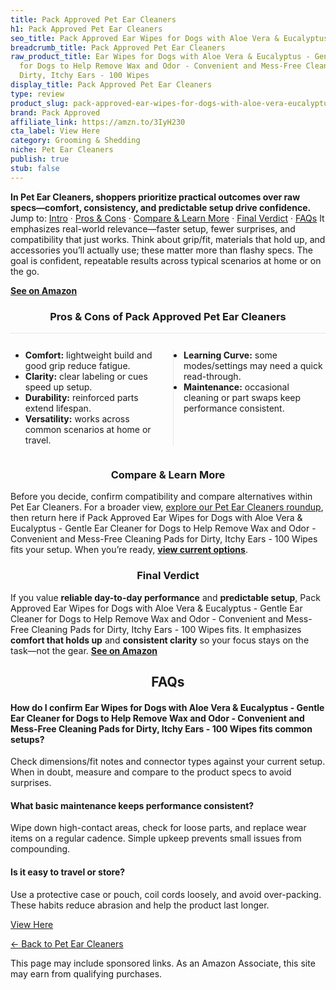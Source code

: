 ```yaml
---
title: Pack Approved Pet Ear Cleaners
h1: Pack Approved Pet Ear Cleaners
seo_title: Pack Approved Ear Wipes for Dogs with Aloe Vera & Eucalyptus
breadcrumb_title: Pack Approved Pet Ear Cleaners
raw_product_title: Ear Wipes for Dogs with Aloe Vera & Eucalyptus - Gentle Ear Cleaner
  for Dogs to Help Remove Wax and Odor - Convenient and Mess-Free Cleaning Pads for
  Dirty, Itchy Ears - 100 Wipes
display_title: Pack Approved Pet Ear Cleaners
type: review
product_slug: pack-approved-ear-wipes-for-dogs-with-aloe-vera-eucalyptus-gentle-ear-c-d1254015
brand: Pack Approved
affiliate_link: https://amzn.to/3IyH230
cta_label: View Here
category: Grooming & Shedding
niche: Pet Ear Cleaners
publish: true
stub: false
---
```


<div id="intro" class="full-width"><p><strong>In Pet Ear Cleaners, shoppers prioritize practical outcomes over raw specs&mdash;comfort, consistency, and predictable setup drive confidence.</strong> Jump to: <a href="#intro">Intro</a> · <a href="#pros-cons">Pros &amp; Cons</a> · <a href="#compare-more">Compare &amp; Learn More</a> · <a href="#verdict">Final Verdict</a> · <a href="#faqs">FAQs</a> It emphasizes real-world relevance&mdash;faster setup, fewer surprises, and compatibility that just works. Think about grip/fit, materials that hold up, and accessories you’ll actually use; these matter more than flashy specs. The goal is confident, repeatable results across typical scenarios at home or on the go.</p><p><a href="https://amzn.to/3IyH230" rel="nofollow sponsored noopener" target="_blank"><strong>See on Amazon</strong></a></p></div>
<h3 id="pros-cons" style="text-align:center;">Pros &amp; Cons of Pack Approved Pet Ear Cleaners</h3>
<div class="pc-grid" style="display:grid;grid-template-columns:1fr 1fr;gap:16px;border-top:1px solid #e5e7eb;padding-top:12px;">
  <ul>
    <li><strong>Comfort:</strong> lightweight build and good grip reduce fatigue.</li>
    <li><strong>Clarity:</strong> clear labeling or cues speed up setup.</li>
    <li><strong>Durability:</strong> reinforced parts extend lifespan.</li>
    <li><strong>Versatility:</strong> works across common scenarios at home or travel.</li>
  </ul>
  <ul style="border-left:1px solid #e5e7eb;padding-left:16px;">
    <li><strong>Learning Curve:</strong> some modes/settings may need a quick read-through.</li>
    <li><strong>Maintenance:</strong> occasional cleaning or part swaps keep performance consistent.</li>
  </ul>
</div>


<h3 id="compare-more" style="text-align:center;">Compare &amp; Learn More</h3>
<p>Before you decide, confirm compatibility and compare alternatives within Pet Ear Cleaners. For a broader view, <a href="#">explore our Pet Ear Cleaners roundup</a>, then return here if Pack Approved Ear Wipes for Dogs with Aloe Vera & Eucalyptus - Gentle Ear Cleaner for Dogs to Help Remove Wax and Odor - Convenient and Mess-Free Cleaning Pads for Dirty, Itchy Ears - 100 Wipes fits your setup. When you’re ready, <a href="https://amzn.to/3IyH230" rel="nofollow sponsored noopener" target="_blank"><strong>view current options</strong></a>.</p>

<h3 id="verdict" style="text-align:center;">Final Verdict</h3>
<p>If you value <strong>reliable day-to-day performance</strong> and <strong>predictable setup</strong>, Pack Approved Ear Wipes for Dogs with Aloe Vera & Eucalyptus - Gentle Ear Cleaner for Dogs to Help Remove Wax and Odor - Convenient and Mess-Free Cleaning Pads for Dirty, Itchy Ears - 100 Wipes fits. It emphasizes <strong>comfort that holds up</strong> and <strong>consistent clarity</strong> so your focus stays on the task&mdash;not the gear. <a href="https://amzn.to/3IyH230" rel="nofollow sponsored noopener" target="_blank"><strong>See on Amazon</strong></a></p>

<h2 id="faqs" style="text-align:center;">FAQs</h2>
<h4><strong>How do I confirm Ear Wipes for Dogs with Aloe Vera & Eucalyptus - Gentle Ear Cleaner for Dogs to Help Remove Wax and Odor - Convenient and Mess-Free Cleaning Pads for Dirty, Itchy Ears - 100 Wipes fits common setups?</strong></h4>
<p>Check dimensions/fit notes and connector types against your current setup. When in doubt, measure and compare to the product specs to avoid surprises.</p>
<h4><strong>What basic maintenance keeps performance consistent?</strong></h4>
<p>Wipe down high-contact areas, check for loose parts, and replace wear items on a regular cadence. Simple upkeep prevents small issues from compounding.</p>
<h4><strong>Is it easy to travel or store?</strong></h4>
<p>Use a protective case or pouch, coil cords loosely, and avoid over-packing. These habits reduce abrasion and help the product last longer.</p>

<p><a class="btn" href="https://amzn.to/3IyH230" target="_blank" rel="nofollow sponsored noopener">View Here</a></p>
<p><a href="/roundups/grooming-shedding/pet-ear-cleaners/">← Back to Pet Ear Cleaners</a></p>
<aside class="disclosure">This page may include sponsored links. As an Amazon Associate, this site may earn from qualifying purchases.</aside>
